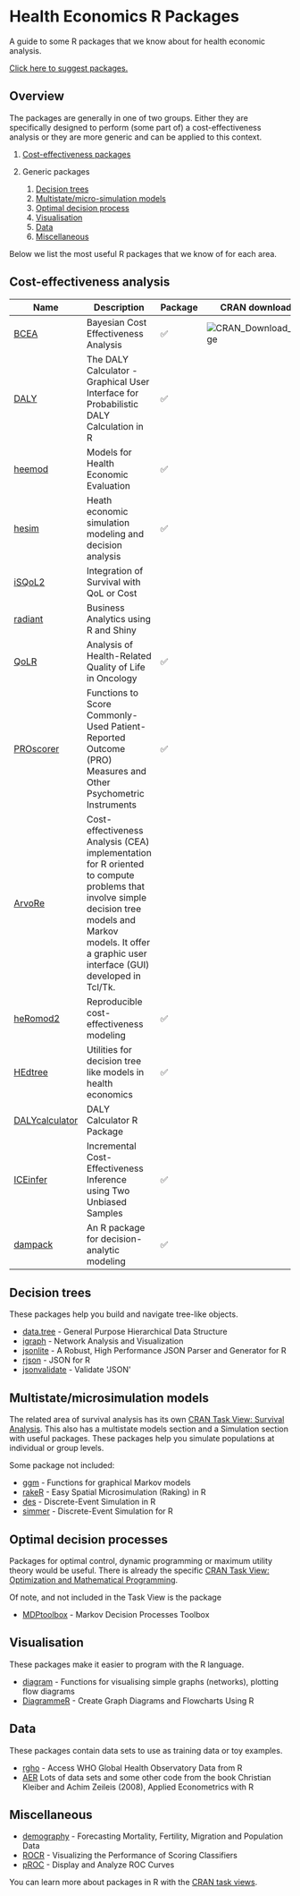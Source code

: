 
Health Economics R Packages
===========================

A guide to some R packages that we know about for health economic analysis.

[Click here to suggest packages.](https://github.com/n8thangreen/health_economics_R_packages/issues)

Overview
--------

The packages are generally in one of two groups. Either they are specifically designed to perform (some part of) a cost-effectiveness analysis or they are more generic and can be applied to this context.

1.  [Cost-effectiveness packages](#cost-effectiveness-analysis)

1.  Generic packages
    1.  [Decision trees](#decision-trees) 
    2.  [Multistate/micro-simulation models](#multistatemicrosimulation-models)
    3.  [Optimal decision process](#optimal-decision-processes)
    4.  [Visualisation](#visualisation)
    5.  [Data](#data)
    6.  [Miscellaneous](#miscellaneous)

Below we list the most useful R packages that we know of for each area.


Cost-effectiveness analysis
---------------------------

| Name | Description | Package | CRAN downloads |
|------|-------------|---------|----------------|
| [BCEA](https://cran.r-project.org/web/packages/BCEA/index.html) | Bayesian Cost Effectiveness Analysis | :white_check_mark: |![CRAN_Download_Badge](http://cranlogs.r-pkg.org/badges/BCEA) |
| [DALY](https://cran.r-project.org/web/packages/DALY/index.html) | The DALY Calculator - Graphical User Interface for Probabilistic DALY Calculation in R | :white_check_mark: | | ![CRAN_Download_Badge](http://cranlogs.r-pkg.org/badges/grand-total/DALY) |
| [heemod](https://cran.r-project.org/web/packages/heemod/index.html) | Models for Health Economic Evaluation | :white_check_mark: | |
| [hesim](http://innovationvalueinitiative.github.io/hesim/) | Heath economic simulation modeling and decision analysis | :white_check_mark: | |
| [iSQoL2](http://sites.stat.sinica.edu.tw/isqol/) | Integration of Survival with QoL or Cost | | |
| [radiant](http://vnijs.github.io/radiant/) | Business Analytics using R and Shiny | | |
| [QoLR](https://cran.r-project.org/web/packages/QoLR/index.html) | Analysis of Health-Related Quality of Life in Oncology | :white_check_mark: | |
| [PROscorer](https://cran.rstudio.com/web/packages/PROscorer/index.html) | Functions to Score Commonly-Used Patient-Reported Outcome (PRO) Measures and Other Psychometric Instruments | :white_check_mark: | |
| [ArvoRe](http://arvore.r-forge.r-project.org/) | Cost-effectiveness Analysis (CEA) implementation for R oriented to compute problems that involve simple decision tree models and Markov models. It offer a graphic user interface (GUI) developed in Tcl/Tk. | | |
| [heRomod2](https://github.com/jrdnmdhl/heRomod2) | Reproducible cost-effectiveness modeling | :white_check_mark: | |
| [HEdtree](https://github.com/petedodd/HEdtree) | Utilities for decision tree like models in health economics | :white_check_mark: | |
| [DALYcalculator](https://github.com/TuftsCEVR/DALYcalculator) | DALY Calculator R Package | | |
| [ICEinfer](https://cran.r-project.org/web/packages/ICEinfer/index.html) | Incremental Cost-Effectiveness Inference using Two Unbiased Samples | :white_check_mark: | |
| [dampack](https://github.com/feralaes/dampack) | An R package for decision-analytic modeling | :white_check_mark: | |


Decision trees
--------------

These packages help you build and navigate tree-like objects.

-   [data.tree](https://cran.r-project.org/web/packages/data.tree/index.html) - General Purpose Hierarchical Data Structure
-   [igraph](https://cran.r-project.org/web/packages/igraph/index.html) - Network Analysis and Visualization
-   [jsonlite](https://cran.r-project.org/web/packages/jsonlite/index.html) - A Robust, High Performance JSON Parser and Generator for R
-   [rjson](https://cran.r-project.org/web/packages/rjson/index.html) - JSON for R
-   [jsonvalidate](https://github.com/hadley/dplyr) - Validate 'JSON'


Multistate/microsimulation models
----------------------------------

The related area of survival analysis has its own [CRAN Task View: Survival Analysis](https://cran.r-project.org/web/views/Survival.html).
This also has a multistate models section and a Simulation section with useful packages.
These packages help you simulate populations at individual or group levels.

Some package not included:

-   [ggm](https://cran.r-project.org/web/packages/ggm/index.html) - Functions for graphical Markov models
-   [rakeR](https://cran.r-project.org/web/packages/rakeR/index.html) - Easy Spatial Microsimulation (Raking) in R
-   [des](https://github.com/matloff/des) - Discrete-Event Simulation in R
-   [simmer](https://github.com/r-simmer/simmer) - Discrete-Event Simulation for R


Optimal decision processes
--------------------------

Packages for optimal control, dynamic programming or maximum utility theory would be useful. There is already the specific [CRAN Task View: Optimization and Mathematical Programming](https://cran.r-project.org/web/views/Optimization.html).

Of note, and not included in the Task View is the package

-   [MDPtoolbox](https://cran.r-project.org/web/packages/MDPtoolbox/index.html) - Markov Decision Processes Toolbox


Visualisation
-------------

These packages make it easier to program with the R language.

-   [diagram](https://cran.r-project.org/web/packages/diagram/index.html) - Functions for visualising simple graphs (networks), plotting flow diagrams
-   [DiagrammeR](https://cran.r-project.org/web/packages/DiagrammeR/index.html) - Create Graph Diagrams and Flowcharts Using R


Data
----

These packages contain data sets to use as training data or toy examples.

-   [rgho](https://github.com/hadley/babynames) - Access WHO Global Health Observatory Data from R
-   [AER](https://cran.r-project.org/web/packages/AER/index.html) Lots of data sets and some other code from the book Christian Kleiber and Achim Zeileis (2008), Applied Econometrics with R


Miscellaneous
-------------

- [demography](https://www.rdocumentation.org/packages/demography/versions/1.20) - Forecasting Mortality, Fertility, Migration and Population Data
- [ROCR](https://cran.r-project.org/web/packages/ROCR/index.html) - Visualizing the Performance of Scoring Classifiers
- [pROC](https://cran.r-project.org/web/packages/pROC/index.html) - Display and Analyze ROC Curves

You can learn more about packages in R with the [CRAN task views](https://cran.r-project.org/web/views/).
